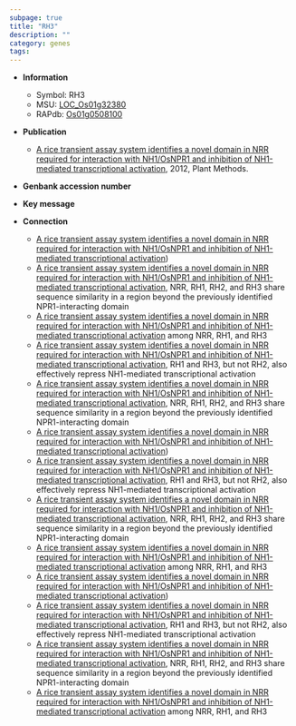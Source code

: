 ```yaml
---
subpage: true
title: "RH3"
description: ""
category: genes
tags: 
---
```


* **Information**  
    + Symbol: RH3  
    + MSU: [LOC_Os01g32380](http://rice.plantbiology.msu.edu/cgi-bin/ORF_infopage.cgi?orf=LOC_Os01g32380)  
    + RAPdb: [Os01g0508100](http://rapdb.dna.affrc.go.jp/viewer/gbrowse_details/irgsp1?name=Os01g0508100)  

* **Publication**  
    + [A rice transient assay system identifies a novel domain in NRR required for interaction with NH1/OsNPR1 and inhibition of NH1-mediated transcriptional activation](http://www.ncbi.nlm.nih.gov/pubmed?term=A+rice+transient+assay+system+identifies+a+novel+domain+in+NRR+required+for+interaction+with+NH1/OsNPR1+and+inhibition+of+NH1-mediated+transcriptional+activation%5BTitle%5D), 2012, Plant Methods.

* **Genbank accession number**  

* **Key message**  

* **Connection**  
    + [A rice transient assay system identifies a novel domain in NRR required for interaction with NH1/OsNPR1 and inhibition of NH1-mediated transcriptional activation](RH1,+RH2,+and+RH3))
    + [A rice transient assay system identifies a novel domain in NRR required for interaction with NH1/OsNPR1 and inhibition of NH1-mediated transcriptional activation](http://www.ncbi.nlm.nih.gov/pubmed?term=A+rice+transient+assay+system+identifies+a+novel+domain+in+NRR+required+for+interaction+with+NH1/OsNPR1+and+inhibition+of+NH1-mediated+transcriptional+activation%5BTitle%5D), NRR, RH1, RH2, and RH3 share sequence similarity in a region beyond the previously identified NPR1-interacting domain
    + [A rice transient assay system identifies a novel domain in NRR required for interaction with NH1/OsNPR1 and inhibition of NH1-mediated transcriptional activation](amino+acids+ED) among NRR, RH1, and RH3
    + [A rice transient assay system identifies a novel domain in NRR required for interaction with NH1/OsNPR1 and inhibition of NH1-mediated transcriptional activation](http://www.ncbi.nlm.nih.gov/pubmed?term=A+rice+transient+assay+system+identifies+a+novel+domain+in+NRR+required+for+interaction+with+NH1/OsNPR1+and+inhibition+of+NH1-mediated+transcriptional+activation%5BTitle%5D), RH1 and RH3, but not RH2, also effectively repress NH1-mediated transcriptional activation
    + [A rice transient assay system identifies a novel domain in NRR required for interaction with NH1/OsNPR1 and inhibition of NH1-mediated transcriptional activation](http://www.ncbi.nlm.nih.gov/pubmed?term=A+rice+transient+assay+system+identifies+a+novel+domain+in+NRR+required+for+interaction+with+NH1/OsNPR1+and+inhibition+of+NH1-mediated+transcriptional+activation%5BTitle%5D), NRR, RH1, RH2, and RH3 share sequence similarity in a region beyond the previously identified NPR1-interacting domain
    + [A rice transient assay system identifies a novel domain in NRR required for interaction with NH1/OsNPR1 and inhibition of NH1-mediated transcriptional activation](RH1,+RH2,+and+RH3))
    + [A rice transient assay system identifies a novel domain in NRR required for interaction with NH1/OsNPR1 and inhibition of NH1-mediated transcriptional activation](http://www.ncbi.nlm.nih.gov/pubmed?term=A+rice+transient+assay+system+identifies+a+novel+domain+in+NRR+required+for+interaction+with+NH1/OsNPR1+and+inhibition+of+NH1-mediated+transcriptional+activation%5BTitle%5D), RH1 and RH3, but not RH2, also effectively repress NH1-mediated transcriptional activation
    + [A rice transient assay system identifies a novel domain in NRR required for interaction with NH1/OsNPR1 and inhibition of NH1-mediated transcriptional activation](http://www.ncbi.nlm.nih.gov/pubmed?term=A+rice+transient+assay+system+identifies+a+novel+domain+in+NRR+required+for+interaction+with+NH1/OsNPR1+and+inhibition+of+NH1-mediated+transcriptional+activation%5BTitle%5D), NRR, RH1, RH2, and RH3 share sequence similarity in a region beyond the previously identified NPR1-interacting domain
    + [A rice transient assay system identifies a novel domain in NRR required for interaction with NH1/OsNPR1 and inhibition of NH1-mediated transcriptional activation](amino+acids+ED) among NRR, RH1, and RH3
    + [A rice transient assay system identifies a novel domain in NRR required for interaction with NH1/OsNPR1 and inhibition of NH1-mediated transcriptional activation](RH1,+RH2,+and+RH3))
    + [A rice transient assay system identifies a novel domain in NRR required for interaction with NH1/OsNPR1 and inhibition of NH1-mediated transcriptional activation](http://www.ncbi.nlm.nih.gov/pubmed?term=A+rice+transient+assay+system+identifies+a+novel+domain+in+NRR+required+for+interaction+with+NH1/OsNPR1+and+inhibition+of+NH1-mediated+transcriptional+activation%5BTitle%5D), RH1 and RH3, but not RH2, also effectively repress NH1-mediated transcriptional activation
    + [A rice transient assay system identifies a novel domain in NRR required for interaction with NH1/OsNPR1 and inhibition of NH1-mediated transcriptional activation](http://www.ncbi.nlm.nih.gov/pubmed?term=A+rice+transient+assay+system+identifies+a+novel+domain+in+NRR+required+for+interaction+with+NH1/OsNPR1+and+inhibition+of+NH1-mediated+transcriptional+activation%5BTitle%5D), NRR, RH1, RH2, and RH3 share sequence similarity in a region beyond the previously identified NPR1-interacting domain
    + [A rice transient assay system identifies a novel domain in NRR required for interaction with NH1/OsNPR1 and inhibition of NH1-mediated transcriptional activation](amino+acids+ED) among NRR, RH1, and RH3



